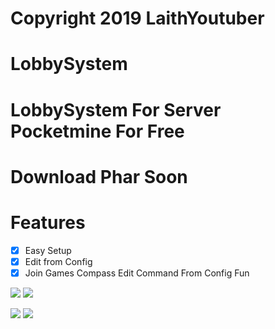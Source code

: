 
# Copyright 2019 LaithYoutuber

# LobbySystem
# LobbySystem For Server Pocketmine For Free

# Download Phar Soon

# Features
- [x] Easy Setup
- [x] Edit from Config
- [x] Join Games Compass Edit Command From Config 
 Fun

[![](https://poggit.pmmp.io/shield.state/LobbySystem)](https://poggit.pmmp.io/p/LobbySystem)
<a href="https://poggit.pmmp.io/p/LobbySystem"><img src="https://poggit.pmmp.io/shield.state/LobbySystem"></a>

[![](https://poggit.pmmp.io/shield.api/LobbySystem)](https://poggit.pmmp.io/p/LobbySystem)
<a href="https://poggit.pmmp.io/p/LobbySystem"><img src="https://poggit.pmmp.io/shield.api/LobbySystem"></a>
